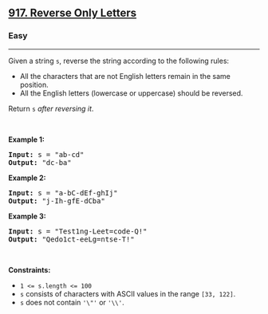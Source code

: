 <h2><a href="https://leetcode.com/problems/reverse-only-letters/">917. Reverse Only Letters</a></h2><h3>Easy</h3><hr><div style="user-select: auto;"><p style="user-select: auto;">Given a string <code style="user-select: auto;">s</code>, reverse the string according to the following rules:</p>

<ul style="user-select: auto;">
	<li style="user-select: auto;">All the characters that are not English letters remain in the same position.</li>
	<li style="user-select: auto;">All the English letters (lowercase or uppercase) should be reversed.</li>
</ul>

<p style="user-select: auto;">Return <code style="user-select: auto;">s</code><em style="user-select: auto;"> after reversing it</em>.</p>

<p style="user-select: auto;">&nbsp;</p>
<p style="user-select: auto;"><strong style="user-select: auto;">Example 1:</strong></p>
<pre style="position: relative; user-select: auto;"><strong style="user-select: auto;">Input:</strong> s = "ab-cd"
<strong style="user-select: auto;">Output:</strong> "dc-ba"
<div class="open_grepper_editor" title="Edit &amp; Save To Grepper" style="user-select: auto;"></div></pre><p style="user-select: auto;"><strong style="user-select: auto;">Example 2:</strong></p>
<pre style="position: relative; user-select: auto;"><strong style="user-select: auto;">Input:</strong> s = "a-bC-dEf-ghIj"
<strong style="user-select: auto;">Output:</strong> "j-Ih-gfE-dCba"
<div class="open_grepper_editor" title="Edit &amp; Save To Grepper" style="user-select: auto;"></div></pre><p style="user-select: auto;"><strong style="user-select: auto;">Example 3:</strong></p>
<pre style="position: relative; user-select: auto;"><strong style="user-select: auto;">Input:</strong> s = "Test1ng-Leet=code-Q!"
<strong style="user-select: auto;">Output:</strong> "Qedo1ct-eeLg=ntse-T!"
<div class="open_grepper_editor" title="Edit &amp; Save To Grepper" style="user-select: auto;"></div></pre>
<p style="user-select: auto;">&nbsp;</p>
<p style="user-select: auto;"><strong style="user-select: auto;">Constraints:</strong></p>

<ul style="user-select: auto;">
	<li style="user-select: auto;"><code style="user-select: auto;">1 &lt;= s.length &lt;= 100</code></li>
	<li style="user-select: auto;"><code style="user-select: auto;">s</code> consists of characters with ASCII values in the range <code style="user-select: auto;">[33, 122]</code>.</li>
	<li style="user-select: auto;"><code style="user-select: auto;">s</code> does not contain <code style="user-select: auto;">'\"'</code> or <code style="user-select: auto;">'\\'</code>.</li>
</ul>
</div>